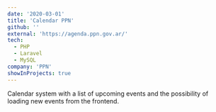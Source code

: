 ```yaml
---
date: '2020-03-01'
title: 'Calendar PPN'
github: ''
external: 'https://agenda.ppn.gov.ar/'
tech:
  - PHP
  - Laravel
  - MySQL
company: 'PPN'
showInProjects: true
---
```


Calendar system with a list of upcoming events and the possibility of loading new events from the frontend.
